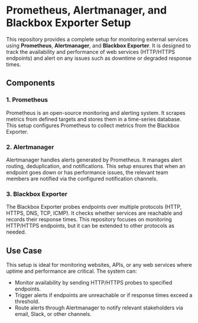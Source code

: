 # Prometheus, Alertmanager, and Blackbox Exporter Setup

This repository provides a complete setup for monitoring external services using **Prometheus**, **Alertmanager**, and **Blackbox Exporter**. It is designed to track the availability and performance of web services (HTTP/HTTPS endpoints) and alert on any issues such as downtime or degraded response times.

## Components

### 1. Prometheus
Prometheus is an open-source monitoring and alerting system. It scrapes metrics from defined targets and stores them in a time-series database. This setup configures Prometheus to collect metrics from the Blackbox Exporter.

### 2. Alertmanager
Alertmanager handles alerts generated by Prometheus. It manages alert routing, deduplication, and notifications. This setup ensures that when an endpoint goes down or has performance issues, the relevant team members are notified via the configured notification channels.

### 3. Blackbox Exporter
The Blackbox Exporter probes endpoints over multiple protocols (HTTP, HTTPS, DNS, TCP, ICMP). It checks whether services are reachable and records their response times. This repository focuses on monitoring HTTP/HTTPS endpoints, but it can be extended to other protocols as needed.

## Use Case
This setup is ideal for monitoring websites, APIs, or any web services where uptime and performance are critical. The system can:
- Monitor availability by sending HTTP/HTTPS probes to specified endpoints.
- Trigger alerts if endpoints are unreachable or if response times exceed a threshold.
- Route alerts through Alertmanager to notify relevant stakeholders via email, Slack, or other channels.
